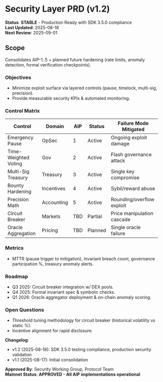 # Security Layer PRD (v1.2)

**Status**: **STABLE** - Production Ready with SDK 3.5.0 compliance  
**Last Updated**: 2025-08-18  
**Next Review**: 2025-09-01

## Scope

Consolidates AIP-1..5 + planned future hardening (rate limits, anomaly detection, formal verification checkpoints).

### Objectives

- Minimize exploit surface via layered controls (pause, timelock, multi-sig, precision).  
- Provide measurable security KPIs & automated monitoring.

### Control Matrix

| Control | Domain | AIP | Status | Failure Mode Mitigated |
|---------|--------|-----|--------|------------------------|
| Emergency Pause | OpSec | 1 | Active | Ongoing exploit damage |
| Time-Weighted Voting | Gov | 2 | Active | Flash governance attack |
| Multi-Sig Treasury | Treasury | 3 | Active | Single key compromise |
| Bounty Hardening | Incentives | 4 | Active | Sybil/reward abuse |
| Precision Math | Accounting | 5 | Active | Rounding/overflow exploit |
| Circuit Breaker | Markets | TBD | Partial | Price manipulation cascade |
| Oracle Aggregation | Pricing | TBD | Planned | Single oracle failure |

### Metrics

- MTTR (pause trigger to mitigation), invariant breach count, governance participation %, treasury anomaly alerts.

### Roadmap

- Q3 2025: Circuit breaker integration w/ DEX pools.  
- Q4 2025: Formal invariant spec & symbolic checks.  
- Q1 2026: Oracle aggregator deployment & on-chain anomaly scoring.

### Open Questions

- Threshold tuning methodology for circuit breaker (historical volatility vs static %).
- Incentive alignment for rapid disclosure.

**Changelog**:

- v1.2 (2025-08-18): SDK 3.5.0 testing compliance, production security validation
- v1.1 (2025-08-17): Initial consolidation

**Approved By**: Security Working Group, Protocol Team  
**Mainnet Status**: **APPROVED - All AIP implementations operational**

